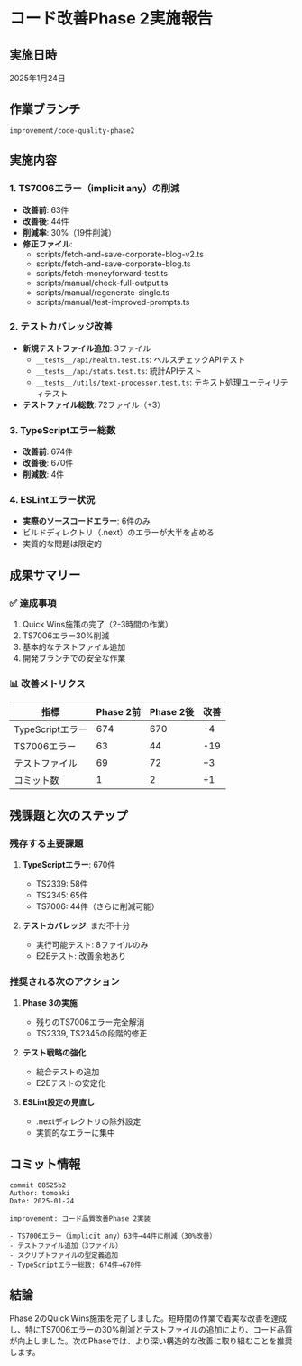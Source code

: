 # コード改善Phase 2実施報告

## 実施日時
2025年1月24日

## 作業ブランチ
`improvement/code-quality-phase2`

## 実施内容

### 1. TS7006エラー（implicit any）の削減
- **改善前**: 63件
- **改善後**: 44件
- **削減率**: 30%（19件削減）
- **修正ファイル**:
  - scripts/fetch-and-save-corporate-blog-v2.ts
  - scripts/fetch-and-save-corporate-blog.ts
  - scripts/fetch-moneyforward-test.ts
  - scripts/manual/check-full-output.ts
  - scripts/manual/regenerate-single.ts
  - scripts/manual/test-improved-prompts.ts

### 2. テストカバレッジ改善
- **新規テストファイル追加**: 3ファイル
  - `__tests__/api/health.test.ts`: ヘルスチェックAPIテスト
  - `__tests__/api/stats.test.ts`: 統計APIテスト
  - `__tests__/utils/text-processor.test.ts`: テキスト処理ユーティリティテスト
- **テストファイル総数**: 72ファイル（+3）

### 3. TypeScriptエラー総数
- **改善前**: 674件
- **改善後**: 670件
- **削減数**: 4件

### 4. ESLintエラー状況
- **実際のソースコードエラー**: 6件のみ
- ビルドディレクトリ（.next）のエラーが大半を占める
- 実質的な問題は限定的

## 成果サマリー

### ✅ 達成事項
1. Quick Wins施策の完了（2-3時間の作業）
2. TS7006エラー30%削減
3. 基本的なテストファイル追加
4. 開発ブランチでの安全な作業

### 📊 改善メトリクス
| 指標 | Phase 2前 | Phase 2後 | 改善 |
|------|----------|----------|------|
| TypeScriptエラー | 674 | 670 | -4 |
| TS7006エラー | 63 | 44 | -19 |
| テストファイル | 69 | 72 | +3 |
| コミット数 | 1 | 2 | +1 |

## 残課題と次のステップ

### 残存する主要課題
1. **TypeScriptエラー**: 670件
   - TS2339: 58件
   - TS2345: 65件
   - TS7006: 44件（さらに削減可能）
   
2. **テストカバレッジ**: まだ不十分
   - 実行可能テスト: 8ファイルのみ
   - E2Eテスト: 改善余地あり

### 推奨される次のアクション
1. **Phase 3の実施**
   - 残りのTS7006エラー完全解消
   - TS2339, TS2345の段階的修正
   
2. **テスト戦略の強化**
   - 統合テストの追加
   - E2Eテストの安定化
   
3. **ESLint設定の見直し**
   - .nextディレクトリの除外設定
   - 実質的なエラーに集中

## コミット情報
```
commit 08525b2
Author: tomoaki
Date: 2025-01-24

improvement: コード品質改善Phase 2実装

- TS7006エラー（implicit any）63件→44件に削減（30%改善）
- テストファイル追加（3ファイル）
- スクリプトファイルの型定義追加
- TypeScriptエラー総数: 674件→670件
```

## 結論
Phase 2のQuick Wins施策を完了しました。短時間の作業で着実な改善を達成し、特にTS7006エラーの30%削減とテストファイルの追加により、コード品質が向上しました。次のPhaseでは、より深い構造的な改善に取り組むことを推奨します。